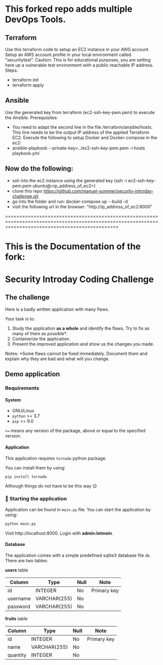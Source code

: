 # This forked repo adds multiple DevOps Tools.
## Terraform 
Use this terraform code to setup an EC2 instance in your AWS account. Setup an AWS account profile in your local environment called "securitytest".
Caution: This is for educational purposes, you are setting here up a vulnerable test environment with a public reachable IP address.
Steps:
- terraform init
- terraform apply

## Ansible
Use the generated key from terraform (ec2-ssh-key-pem.pem) to execute the Ansible.
Prerequisites:
- You need to adapt the second line in the file /terraform/ansible/hosts. This line needs to be the output IP address of the applied Terraform EC2.
Execute the following to setup Docker and Docker-compose in the ec2:
- ansible-playbook --private-key=../ec2-ssh-key-pem.pem -i hosts playbook.yml

## Now do the following:
- ssh into the ec2 instance using the generated key (ssh -i ec2-ssh-key-pem.pem ubuntu@<ip_address_of_ec2>)
- clone this repo https://github.com/manuel-sommer/security-introday-challenge.git
- go into the folder and run: docker-compose up --build -d
- visit the following url in the browser: "http://ip_address_of_ec2:8000"



====================================================================================================================================================
# This is the Documentation of the fork:
# Security Introday Coding Challenge

## The challenge

Here is a badly written application with many flaws.

Your task is to:

1. Study the application **as a whole** and identify the flaws. Try to fix as many of them as possible*.
2. Containerize the application.
3. Present the improved application and show us the changes you made.

Notes: \*Some flaws cannot be fixed immediately. Document them and explain why they are bad and what will you change.

## Demo application

### Requirements

#### System

- GNU/Linux
- `python` >= 3.7
- `pip` >= 9.0

`>=` means any version of the package, above or equal to the specified version.

#### Application

This application requires `tornado` python package.

You can install them by using:

```bash
pip install tornado
```

Although things do not have to be this way :wink: 

### :rocket: Starting the application

Application can be found in `main.py` file. You can start the application by using:

```bash
python main.py
```

Visit http://localhost:8000. Login with **admin:letmein**.

#### Database

The application comes with a simple predefined sqlite3 database file `db`. There are two tables:

**users** table

| Column   | Type         | Null | Note        |
| -------- | ------------ | ---- | ----------- |
| id       | INTEGER      | No   | Primary key |
| username | VARCHAR(255) | No   |             |
| password | VARCHAR(255) | No   |             |

**fruits** table

| Column   | Type         | Null | Note        |
| -------- | ------------ | ---- | ----------- |
| id       | INTEGER      | No   | Primary key |
| name     | VARCHAR(255) | No   |             |
| quantity | INTEGER      | No   |             |
